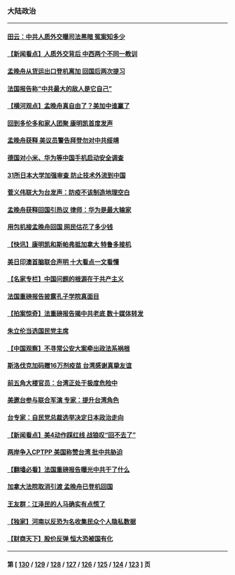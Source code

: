 ### 大陆政治
---
#### [田云：中共人质外交曝司法黑暗 冤案知多少](../../pages/ncid277/n13260594.md) 
#### [【新闻看点】人质外交背后 中西两个不同一教训](../../pages/ncid277/n13260457.md) 
#### [孟晚舟从货运出口登机离加 回国后两次提习](../../pages/ncid277/n13260749.md) 
#### [法国报告称“中共最大的敌人是它自己”](../../pages/ncid277/n13260484.md) 
#### [【横河观点】孟晚舟真自由了？美加中谁赢了](../../pages/ncid277/n13260514.md) 
#### [回到多伦多和家人团聚 康明凯首度发声](../../pages/ncid277/n13260386.md) 
#### [孟晚舟获释 美议员警告拜登勿对中共绥靖](../../pages/ncid277/n13260298.md) 
#### [德国对小米、华为等中国手机启动安全调查](../../pages/ncid277/n13260278.md) 
#### [31所日本大学加强审查 防止技术外流到中国](../../pages/ncid277/n13260253.md) 
#### [菅义伟联大为台发声：防疫不该制造地理空白](../../pages/ncid277/n13259826.md) 
#### [孟晚舟获释回国引热议 律师：华为是最大输家](../../pages/ncid277/n13260223.md) 
#### [用包机接孟晚舟回国 网民估花了多少钱](../../pages/ncid277/n13260228.md) 
#### [【快讯】康明凯和斯帕弗抵加拿大 特鲁多接机](../../pages/ncid277/n13259947.md) 
#### [美日印澳首脑联合声明 十大看点一文看懂](../../pages/ncid277/n13259995.md) 
#### [【名家专栏】中国问题的根源在于共产主义](../../pages/ncid277/n13259907.md) 
#### [法国重磅报告披露孔子学院真面目](../../pages/ncid277/n13259615.md) 
#### [【拍案惊奇】法重磅报告揭中共老底 数十媒体转发](../../pages/ncid277/n13259312.md) 
#### [朱立伦当选国民党主席](../../pages/ncid277/n13259731.md) 
#### [【中国观察】不寻常公安大案牵出政法系祸根](../../pages/ncid277/n13259356.md) 
#### [斯洛伐克加码赠16万剂疫苗 台湾感谢真挚友谊](../../pages/ncid277/n13259410.md) 
#### [前五角大楼官员：台湾正处于极度危险中](../../pages/ncid277/n13259150.md) 
#### [美邀台参与联合军演 专家：提升台湾角色](../../pages/ncid277/n13259336.md) 
#### [台专家：自民党总裁选举决定日本政治走向](../../pages/ncid277/n13259064.md) 
#### [【新闻看点】美4动作踩红线 战狼叹“回不去了”](../../pages/ncid277/n13258734.md) 
#### [两岸争入CPTPP 美国称赞台湾 批中共胁迫](../../pages/ncid277/n13259101.md) 
#### [【翻墙必看】法国重磅报告曝光中共干了什么](../../pages/ncid277/n13258942.md) 
#### [加拿大法院取消引渡 孟晚舟已登机回国](../../pages/ncid277/n13258871.md) 
#### [王友群：江泽民的人马确实有点慌了](../../pages/ncid277/n13258869.md) 
#### [【独家】河南以反恐为名收集民众个人隐私数据](../../pages/ncid277/n13256394.md) 
#### [【财商天下】股价反弹 恒大恐被国有化](../../pages/ncid277/n13258225.md) 

---
#### 第 [ [130](./130.md) / [129](./129.md) / [128](./128.md) / [127](./127.md) / [126](./126.md) / [125](./125.md) / [124](./124.md) / [123](./123.md) ] 页

